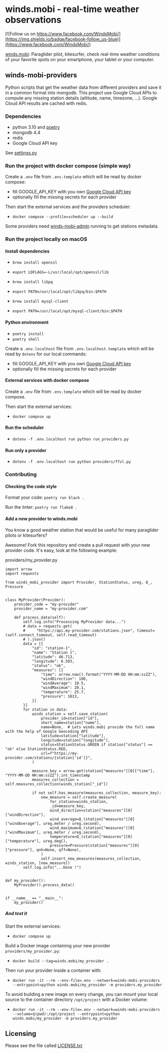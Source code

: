 winds.mobi - real-time weather observations
===========================================

[![Follow us on https://www.facebook.com/WindsMobi/](https://img.shields.io/badge/facebook-follow_us-blue)](https://www.facebook.com/WindsMobi/)

[winds.mobi](http://winds.mobi): Paraglider pilot, kitesurfer, check real-time weather conditions of your favorite spots
on your smartphone, your tablet or your computer.

winds-mobi-providers
--------------------

Python scripts that get the weather data from different providers and save it in a common format into mongodb. 
This project use Google Cloud APIs to compute any missing station details (altitude, name, timezone, ...).
Google Cloud API results are cached with redis.

### Dependencies

- python 3.10 and [poetry](https://python-poetry.org) 
- mongodb 4.4
- redis
- Google Cloud API key

See [settings.py](https://github.com/winds-mobi/winds-mobi-providers/blob/main/settings.py)

### Run the project with docker compose (simple way)

Create a `.env` file from `.env.template` which will be read by docker compose:

- fill GOOGLE_API_KEY with you own [Google Cloud API key](https://cloud.google.com/docs/authentication/api-keys#creating_an_api_key)
- optionally fill the missing secrets for each provider

Then start the external services and the providers scheduler:

- `docker compose --profile=scheduler up --build`

Some providers need [winds-mobi-admin](https://github.com/winds-mobi/winds-mobi-admin#run-the-project-with-docker-compose-simple-way) running to get stations metadata.

### Run the project locally on macOS

#### Install dependencies

- `brew install openssl`
- `export LDFLAGS=-L/usr/local/opt/openssl/lib`

- `brew install libpq`
- `export PATH=/usr/local/opt/libpq/bin:$PATH`

- `brew install mysql-client`
- `export PATH=/usr/local/opt/mysql-client/bin:$PATH`

#### Python environment

- `poetry install`
- `poetry shell`

Create a `.env.localhost` file from `.env.localhost.template` which will be read by `dotenv` for our local commands:

- fill GOOGLE_API_KEY with you own [Google Cloud API key](https://cloud.google.com/docs/authentication/api-keys#creating_an_api_key)
- optionally fill the missing secrets for each provider

#### External services with docker compose

Create a `.env` file from `.env.template` which will be read by docker compose.

Then start the external services:

- `docker compose up`

#### Run the scheduler

- `dotenv -f .env.localhost run python run_providers.py`

#### Run only a provider

- `dotenv -f .env.localhost run python providers/ffvl.py`

### Contributing

#### Checking the code style

Format your code: `poetry run black .`

Run the linter: `poetry run flake8 .`

#### Add a new provider to winds.mobi

You know a good weather station that would be useful for many paraglider pilots or kitesurfers? 

Awesome! Fork this repository and create a pull request with your new provider code. It's easy, look at the following
example:

providers/my_provider.py
```
import arrow
import requests

from winds_mobi_provider import Provider, StationStatus, ureg, Q_, Pressure


class MyProvider(Provider):
    provider_code = "my-provider"
    provider_name = "my-provider.com"

    def process_data(self):
        self.log.info("Processing MyProvider data...")
        # data = requests.get(
        #     "https://api.my-provider.com/stations.json", timeout=(self.connect_timeout, self.read_timeout)
        # ).json()
        data = [{
            "id": "station-1",
            "name": "Station 1",
            "latitude": 46.713,
            "longitude": 6.503,
            "status": "ok",
            "measures": [{
                "time": arrow.now().format("YYYY-MM-DD HH:mm:ssZZ"),
                "windDirection": 180,
                "windAverage": 10.5,
                "windMaximum": 20.1,
                "temperature": 25.7,
                "pressure": 1013,
            }]
        }]
        for station in data:
            winds_station = self.save_station(
                provider_id=station["id"],
                short_name=station["name"],
                name=None,  # Lets winds.mobi provide the full name with the help of Google Geocoding API
                latitude=station["latitude"],
                longitude=station["longitude"],
                status=StationStatus.GREEN if station["status"] == "ok" else StationStatus.RED,
                url=f"https://my-provider.com/stations/{station['id']}",
            )

            measure_key = arrow.get(station["measures"][0]["time"], "YYYY-MM-DD HH:mm:ssZZ").int_timestamp
            measures_collection = self.measures_collection(winds_station["_id"])

            if not self.has_measure(measures_collection, measure_key):
                new_measure = self.create_measure(
                    for_station=winds_station,
                    _id=measure_key,
                    wind_direction=station["measures"][0]["windDirection"],
                    wind_average=Q_(station["measures"][0]["windAverage"], ureg.meter / ureg.second),
                    wind_maximum=Q_(station["measures"][0]["windMaximum"], ureg.meter / ureg.second),
                    temperature=Q_(station["measures"][0]["temperature"], ureg.degC),
                    pressure=Pressure(station["measures"][0]["pressure"], qnh=None, qff=None),
                )
                self.insert_new_measures(measures_collection, winds_station, [new_measure])
        self.log.info("...Done !")


def my_provider():
    MyProvider().process_data()


if __name__ == "__main__":
    my_provider()
```

##### And test it

Start the external services:

- `docker compose up`

Build a Docker image containing your new provider `providers/my_provider.py`:

- `docker build --tag=winds.mobi/my_provider .`

Then run your provider inside a container with:

- `docker run -it --rm --env-file=.env --network=winds-mobi-providers --entrypoint=python winds.mobi/my_provider -m providers.my_provider`

To avoid building a new image on every change, you can mount your local source to the container directory `/opt/project` 
with a Docker volume:

- `docker run -it --rm --env-file=.env --network=winds-mobi-providers --volume=$(pwd):/opt/project --entrypoint=python winds.mobi/my_provider -m providers.my_provider`

Licensing
---------

Please see the file called [LICENSE.txt](https://github.com/winds-mobi/winds-mobi-providers/blob/main/LICENSE.txt)

